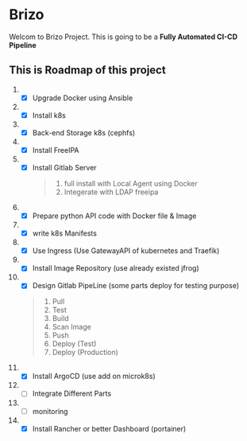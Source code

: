# Brizo

Welcom to Brizo Project. This is going to be a **Fully Automated CI-CD Pipeline**


## This is Roadmap of this project

1. - [X] Upgrade Docker using Ansible
2. - [X] Install k8s
3. - [X] Back-end Storage k8s (cephfs)
4. - [X] Install FreeIPA
5. - [X] Install Gitlab Server
     > 1. full install with Local Agent using Docker
     > 2. Integerate with LDAP freeipa
6. - [X] Prepare python API code with Docker file & Image
7. - [X] write k8s Manifests
8. - [X] Use Ingress (Use GatewayAPI of kubernetes and Traefik)
9. - [X] Install Image Repository (use already existed jfrog)
10. - [X] Design Gitlab PipeLine (some parts deploy for testing purpose)
    > 1. Pull
    > 2. Test
    > 3. Build
    > 4. Scan Image
    > 5. Push
    > 6. Deploy (Test)
    > 7. Deploy (Production)
11. - [X] Install ArgoCD (use add on microk8s)
12. - [ ] Integrate Different Parts
13. - [ ] monitoring
14. - [X] Install Rancher or better Dashboard (portainer)
